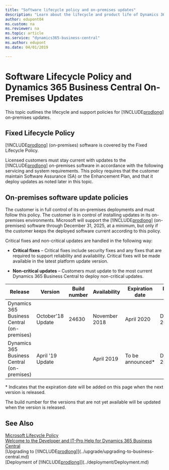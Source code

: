 ```yaml
---
title: "Software lifecycle policy and on-premises updates"
description: "Learn about the lifecycle and product life of Dynamics 365 Business Central versions for on-premises deployments."
author: edupont04
ms.custom: na
ms.reviewer: na
ms.topic: article
ms.service: "dynamics365-business-central"
ms.author: edupont
ms.date: 04/01/2019

---
```


# Software Lifecycle Policy and Dynamics 365 Business Central On-Premises Updates

This topic outlines the lifecycle and support policies for [!INCLUDE[prodlong](../developer/includes/prodlong.md)] on-premises updates.

## Fixed Lifecycle Policy

[!INCLUDE[prodlong](../developer/includes/prodlong.md)] (on-premises) software is covered by the Fixed Lifecycle Policy.  

Licensed customers must stay current with updates to the [!INCLUDE[prodlong](../developer/includes/prodlong.md)] on-premises software in accordance with the following servicing and system requirements. This policy requires that the customer maintain Software Assurance (SA) or the Enhancement Plan, and that it deploy updates as noted later in this topic.  

## On-premises software update policies

The customer is in full control of its on-premises deployments and must follow this policy. The customer is in control of installing updates in its on-premises environments. Microsoft will support the [!INCLUDE[prodlong](../developer/includes/prodlong.md)] (on-premises) software through December 31, 2025, at a minimum, but only if the customer keeps the deployed software current according to this policy.  

Critical fixes and non-critical updates are handled in the following way:

- **Critical fixes** – Critical fixes include security fixes and any fixes that are required to support reliability and availability. Critical fixes will be made available in the latest platform update version.

- **Non-critical updates** – Customers must update to the most current Dynamics 365 Business Central to deploy non-critical updates.

|Release                                     |Version           |Build number  |Availability  |Expiration date|Product life|
|--------------------------------------------|------------------|--------------|--------------|---------------|------------|
|Dynamics 365 Business Central (on-premises) | October'18 Update|24630 |November 2018 |April 2020   |December 2025|
|Dynamics 365 Business Central (on-premises) | April '19 Update |       |April 2019  |To be announced\*|December 2025|

\* Indicates that the expiration date will be added on this page when the next version is released.

The build number for the versions that are not yet available will be updated when the version is released.

## See Also

[Microsoft Lifecycle Policy](https://support.microsoft.com/en-us/hub/4095338/microsoft-lifecycle-policy)  
[Welcome to the Developer and IT-Pro Help for Dynamics 365 Business Central](../index.md)  
[Upgrading to [!INCLUDE[prodlong](../developer/includes/prodlong.md)]](../upgrade/upgrading-to-business-central.md)  
[Deployment of [!INCLUDE[prodlong](../developer/includes/prodlong.md)]](../deployment/Deployment.md)  

